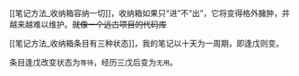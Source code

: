[[笔记方法_收纳箱容纳一切]]，收纳箱如果只“进”不“出”，它将变得格外臃肿，并越来越难以维护。~~就像一个远古项目的代码库~~

[[笔记方法_收纳箱条目有三种状态]]，我的笔记以十天为一周期，即逢戊则变。

条目逢戊改变状态为`等待`，经历三戊后变为`无用`。